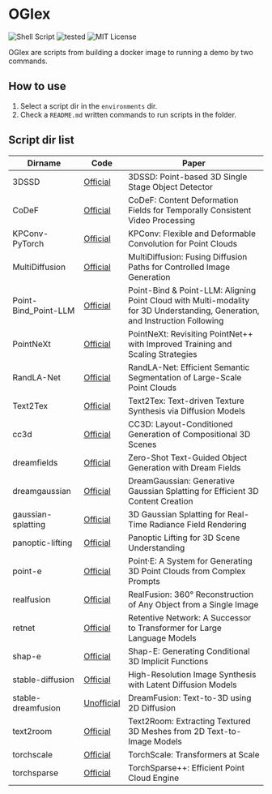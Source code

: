 # OGIex
![Shell Script](https://img.shields.io/badge/Shell%20Script-2c2c2c?logo=gnu-bash&logoColor=white&style=flat-square)
![tested](https://img.shields.io/badge/Tested_on-Ubuntu-red?style=flat-square)
![MIT License](https://img.shields.io/github/license/Obarads/OGIex?color=green&style=flat-square)

OGIex are scripts from building a docker image to running a demo by two commands.

## How to use
1. Select a script dir in the `environments` dir.
2. Check a `README.md` written commands to run scripts in the folder.

## Script dir list
| Dirname              | Code                                                                                   | Paper                                                                                                                        |
| -------------------- | -------------------------------------------------------------------------------------- | ---------------------------------------------------------------------------------------------------------------------------- |
| 3DSSD                | [Official](https://github.com/dvlab-research/3DSSD)                                    | 3DSSD: Point-based 3D Single Stage Object Detector                                                                           |
| CoDeF                | [Official](https://github.com/qiuyu96/CoDeF)                                           | CoDeF: Content Deformation Fields for Temporally Consistent Video Processing                                                 |
| KPConv-PyTorch       | [Official](https://github.com/HuguesTHOMAS/KPConv-PyTorch)                             | KPConv: Flexible and Deformable Convolution for Point Clouds                                                                 |
| MultiDiffusion       | [Official](https://github.com/omerbt/MultiDiffusion)                                   | MultiDiffusion: Fusing Diffusion Paths for Controlled Image Generation                                                       |
| Point-Bind_Point-LLM | [Official](https://github.com/ZiyuGuo99/Point-Bind_Point-LLM)                          | Point-Bind & Point-LLM: Aligning Point Cloud with Multi-modality for 3D Understanding, Generation, and Instruction Following |
| PointNeXt            | [Official](https://github.com/guochengqian/PointNeXt)                                  | PointNeXt: Revisiting PointNet++ with Improved Training and Scaling Strategies                                               |
| RandLA-Net           | [Official](https://github.com/QingyongHu/RandLA-Net)                                   | RandLA-Net: Efficient Semantic Segmentation of Large-Scale Point Clouds                                                      |
| Text2Tex             | [Official](https://github.com/daveredrum/Text2Tex)                                     | Text2Tex: Text-driven Texture Synthesis via Diffusion Models                                                                 |
| cc3d                 | [Official](https://github.com/sherwinbahmani/cc3d)                                     | CC3D: Layout-Conditioned Generation of Compositional 3D Scenes                                                               |
| dreamfields          | [Official](https://github.com/google-research/google-research/tree/master/dreamfields) | Zero-Shot Text-Guided Object Generation with Dream Fields                                                                    |
| dreamgaussian        | [Official](https://github.com/dreamgaussian/dreamgaussian)                             | DreamGaussian: Generative Gaussian Splatting for Efficient 3D Content Creation                                               |
| gaussian-splatting   | [Official](https://github.com/graphdeco-inria/gaussian-splatting)                      | 3D Gaussian Splatting for Real-Time Radiance Field Rendering                                                                 |
| panoptic-lifting     | [Official](https://github.com/nihalsid/panoptic-lifting)                               | Panoptic Lifting for 3D Scene Understanding                                                                                  |
| point-e              | [Official](https://github.com/openai/point-e)                                          | Point·E: A System for Generating 3D Point Clouds from Complex Prompts                                                        |
| realfusion           | [Official](https://github.com/lukemelas/realfusion)                                    | RealFusion: 360° Reconstruction of Any Object from a Single Image                                                            |
| retnet               | [Official](https://github.com/microsoft/unilm/tree/master/retnet)                      | Retentive Network: A Successor to Transformer for Large Language Models                                                      |
| shap-e               | [Official](https://github.com/openai/shap-e)                                           | Shap-E: Generating Conditional 3D Implicit Functions                                                                         |
| stable-diffusion     | [Official](https://github.com/CompVis/stable-diffusion)                                | High-Resolution Image Synthesis with Latent Diffusion Models                                                                 |
| stable-dreamfusion   | [Unofficial](https://github.com/ashawkey/stable-dreamfusion)                           | DreamFusion: Text-to-3D using 2D Diffusion                                                                                   |
| text2room            | [Official](https://github.com/lukasHoel/text2room)                                     | Text2Room: Extracting Textured 3D Meshes from 2D Text-to-Image Models                                                        |
| torchscale           | [Official](https://github.com/microsoft/torchscale)                                    | TorchScale: Transformers at Scale                                                                                            |
| torchsparse          | [Official](https://github.com/mit-han-lab/torchsparse)                                 | TorchSparse++: Efficient Point Cloud Engine                                                                                  |